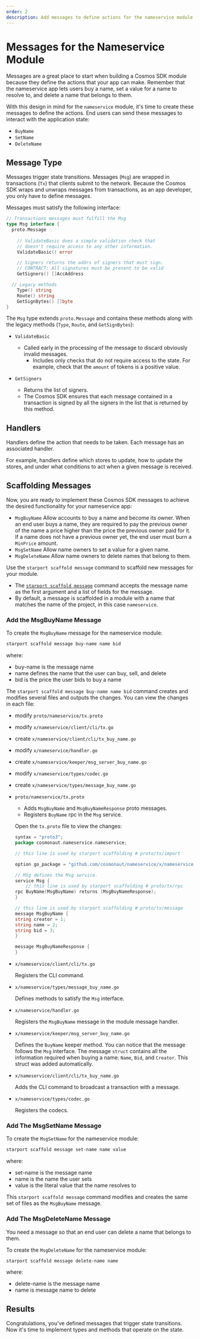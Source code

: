 ```yaml
---
order: 2
description: Add messages to define actions for the nameservice module. 
---
```


# Messages for the Nameservice Module

Messages are a great place to start when building a Cosmos SDK module because they define the actions that your app can make. Remember that the nameservice app lets users buy a name, set a value for a name to resolve to, and delete a name that belongs to them. 

With this design in mind for the `nameservice` module, it's time to create these messages to define the actions. End users can send these messages to interact with the application state:

- `BuyName` 
- `SetName`
- `DeleteName`

## Message Type

Messages trigger state transitions. Messages (`Msg`) are wrapped in transactions (`Tx`) that clients submit to the network. Because the Cosmos SDK wraps and unwraps messages from transactions, as an app developer, you only have to define messages. 

Messages must satisfy the following interface:

```go
// Transactions messages must fulfill the Msg
type Msg interface {
  proto.Message
  
	// ValidateBasic does a simple validation check that
	// doesn't require access to any other information.
	ValidateBasic() error

	// Signers returns the addrs of signers that must sign.
	// CONTRACT: All signatures must be present to be valid
	GetSigners() []AccAddress

  // Legacy methods
	Type() string
	Route() string
	GetSignBytes() []byte
}
```

The `Msg` type extends `proto.Message` and contains these methods along with the legacy methods (`Type`, `Route`, and `GetSignBytes`):

- `ValidateBasic` 
	
  - Called early in the processing of the message to discard obviously invalid messages. 
	- Includes only checks that do not require access to the state. For example, check that the `amount` of tokens is a positive value.

- `GetSigners` 
	
  - Returns the list of signers. 
  - The Cosmos SDK ensures that each message contained in a transaction is signed by all the signers in the list that is returned by this method.

## Handlers

Handlers define the action that needs to be taken. Each message has an associated handler.

For example, handlers define which stores to update, how to update the stores, and under what conditions to act when a given message is received.

## Scaffolding Messages

Now, you are ready to implement these Cosmos SDK messages to achieve the desired functionality for your nameservice app:

- `MsgBuyName`
	Allow accounts to buy a name and become its owner. When an end user buys a name, they are required to pay the previous owner of the name a price higher than the price the previous owner paid for it. If a name does not have a previous owner yet, the end user must burn a `MinPrice` amount.
- `MsgSetName`
	Allow name owners to set a value for a given name.
- `MsgDeleteName`
	Allow name owners to delete names that belong to them.

Use the `starport scaffold message` command to scaffold new messages for your module. 

- The [`starport scaffold message`](https://docs.starport.com/cli/#starport-scaffold-message) command accepts the message name as the first argument and a list of fields for the message. 
- By default, a message is scaffolded in a module with a name that matches the name of the project, in this case `nameservice`. 

### Add the MsgBuyName Message

To create the `MsgBuyName` message for the nameservice module:

```bash
starport scaffold message buy-name name bid
```

where:

- buy-name is the message name
- name defines the name that the user can buy, sell, and delete
- bid is the price the user bids to buy a name 

The `starport scaffold message buy-name name bid` command creates and modifies several files and outputs the changes. You can view the changes in each file:

- modify `proto/nameservice/tx.proto`
- modify `x/nameservice/client/cli/tx.go`
- create `x/nameservice/client/cli/tx_buy_name.go`
- modify `x/nameservice/handler.go`
- create `x/nameservice/keeper/msg_server_buy_name.go`
- modify `x/nameservice/types/codec.go`
- create `x/nameservice/types/message_buy_name.go`

- `proto/nameservice/tx.proto`
    - Adds `MsgBuyName` and `MsgBuyNameResponse` proto messages.
    - Registers `BuyName` rpc in the `Msg` service.

    Open the `tx.proto` file to view the changes:

    ```go
    syntax = "proto3";
    package cosmonaut.nameservice.nameservice;

    // this line is used by starport scaffolding # proto/tx/import

    option go_package = "github.com/cosmonaut/nameservice/x/nameservice/types";

    // Msg defines the Msg service.
    service Msg {
    	// this line is used by starport scaffolding # proto/tx/rpc
    rpc BuyName(MsgBuyName) returns (MsgBuyNameResponse);
    }

    // this line is used by starport scaffolding # proto/tx/message
    message MsgBuyName {
    string creator = 1;
    string name = 2;
    string bid = 3;
    }

    message MsgBuyNameResponse {
    }
    ```

- `x/nameservice/client/cli/tx.go`
	
    Registers the CLI command.

- `x/nameservice/types/message_buy_name.go`
  
    Defines methods to satisfy the `Msg` interface.

- `x/nameservice/handler.go`
  
    Registers the `MsgBuyName` message in the module message handler.

- `x/nameservice/keeper/msg_server_buy_name.go`
	
    Defines the `BuyName` keeper method. You can notice that the message follows the `Msg` interface. The message `struct` contains all the  information required when buying a name: `Name`, `Bid`, and `Creator`. This struct was added automatically.

- `x/nameservice/client/cli/tx_buy_name.go`
  
  	Adds the CLI command to broadcast a transaction with a message. 

- `x/nameservice/types/codec.go`
  
    Registers the codecs.


### Add The MsgSetName Message

To create the `MsgSetName` for the nameservice module:

```bash
starport scaffold message set-name name value
```

where:

- set-name is the message name
- name is the name the user sets
- value is the literal value that the name resolves to

This `starport scaffold message` command modifies and creates the same set of files as the `MsgBuyName` message. 

### Add The MsgDeleteName Message

You need a message so that an end user can delete a name that belongs to them. 

To create the `MsgDeleteName` for the nameservice module:

```bash
starport scaffold message delete-name name
```

where:

- delete-name is the message name
- name is message name to delete

## Results

Congratulations, you've defined messages that trigger state transitions. Now it's time to implement types and methods that operate on the state.
